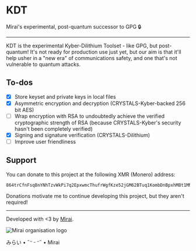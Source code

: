 # KDT
Mirai's experimental, post-quantum successor to GPG 🔒

---

KDT is the experimental Kyber-Dilithium Toolset - like GPG, but post-quantum! It's not ready for production use just yet, but our aim is that it'll help usher in a "new era" of communications safety, and one that's not vulnerable to quantum attacks.

## To-dos
- [x] Store keyset and private keys in local files
- [x] Asymmetric encryption and decryption (CRYSTALS-Kyber-backed 256 bit AES)
- [ ] Wrap encryption with RSA to undoubtedly achieve the verified cryptographic strength of RSA (because CRYSTALS-Kyber's security hasn't been completely verified)
- [x] Signing and signature verification (CRYSTALS-Dilithium)
- [ ] Improve user friendliness

## Support
You can donate to this project at the following XMR (Monero) address:
```
864trCfnFsqBnYNhTzvWkPi7q2EpxwmcThufrWgfKze52jGM62BTuq1KombDnBpxhMBt1MNTqkNoAcJTYN8P57smJJg7SPv
```

Donations motivate me to continue developing this project, but they aren't required!

---

Developed with <3 by [Mirai](https://git.disroot.org/mirai).

![Mirai organisation logo](https://git.disroot.org/avatars/8c879ce5f27a376a3f79b11a4e59c9fcb622d43de8a08dde39333aecf673ac9c)

みらい • ˶ᵔ ᵕ ᵔ˶ • Mirai

